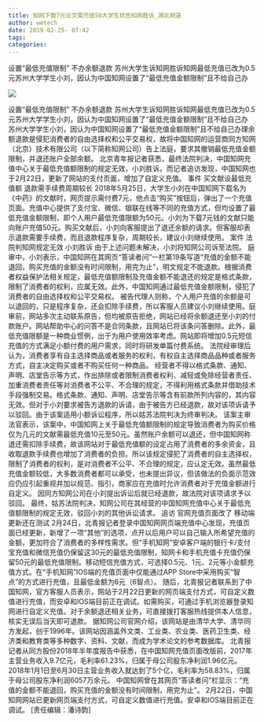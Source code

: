 ```yaml
---
title: 知网下载7元论文需充值50大学生状告知网胜诉_湖北频道
author: wetech
date: 2019-02-25- 07:42
tags: 
categories: 
---
```

设置“最低充值限制” 不办余额退款 苏州大学生诉知网胜诉知网最低充值已改为0.5元苏州大学学生小刘，因认为中国知网设置了“最低充值金额限制”且不给自己办
<!-- more -->
                
<img align="center" border="0" src="http://p2.ifengimg.com/a/2016/0810/204c433878d5cf9size1_w16_h16.png" />
                
                
            
设置“最低充值限制” 不办余额退款 苏州大学生诉知网胜诉知网最低充值已改为0.5元苏州大学学生小刘，因认为中国知网设置了“最低充值金额限制”且不给自己办
苏州大学学生小刘，因认为中国知网设置了“最低充值金额限制”且不给自己办理余额退款是侵犯消费者的自由选择权和公平交易权，故将中国知网的运营商同方知网（北京）技术有限公司（以下简称知网公司）告上法庭，要求其撤销最低充值金额限制，并退还账户全部余额。
北京青年报记者获悉，最终法院判决，中国知网充值中心关于最低充值额限制的规定无效，小刘胜诉。而记者追访发现，中国知网也于2月22日，更新了网站的支付页面，增加了自定义充值。
事件
买文献设最低充值额
退款需手续费周期较长
2018年5月25日，大学生小刘在中国知网下载名为《中药》的文献时，网页提示需付费7元，他点击“购买”按钮后，弹出了一个充值页面。充值中心提供了支付宝、微信、银联在线等不同的充值方式，但均设置了最低充值金额限制，即个人用户最低充值限额为50元。小刘为下载7元钱的文献只能向账户充值50元。购买文献后，小刘向客服提出了退还余额的请求。但客服却表示退款需要手续费，而且退款程序复杂，周期较长，建议小刘继续使用。
案件
法院判知网规定无效
小刘胜诉
由于上述问题未解决，小刘将知网公司诉至法院。
庭审中，小刘表示，中国知网在其网页“答读者问”一栏第19条写道“充值的金额不能退回，购买充值的金额没有时间限制，用完为止”，明文规定不能退款。根据消费者权益保护法相关规定，最低充值额限制及充值金额不能退还的规定是格式条款，限制了消费者的权利，应属无效。此外，中国知网通过最低充值金额限制，侵犯了消费者的自由选择权和公平交易权。
被告代理人则称，个人用户充值的余额是可以退回的，只是程序复杂，还会扣除手续费，所以客服人员建议小刘继续使用。庭审前，网站多次主动联系原告，但均被原告拒绝，网站已经将余额退还至小刘的付款账户。网站帮助中心的问答不是合同条款，且网站已将该条问答删除。此外，最低充值限额是一种商业惯例，出于为用户使用效率考虑。网站即将增加0.5元短信充值的方式满足小额付费的用户需求，同时将研发单篇付费系统。
法院经审理后认为，消费者享有自主选择商品或者服务的权利，有权自主选择商品品种或者服务方式，自主决定购买或者不购买任何一种商品。
经营者不得以格式条款、通知、声明、店堂告示等方式，作出排除或者限制消费者权利、减轻或免除经营者责任、加重消费者责任等对消费者不公平、不合理的规定，不得利用格式条款并借助技术手段强制交易。格式条款、通知、声明、店堂告示等含有前款所列内容的，其内容无效。但对于小刘要求被告方退款的诉请，由于被告方已经退款，故对该项诉请予以驳回。由于该案适用小额诉讼程序，所以姑苏法院判决为终审判决。
该案主审法官表示，该案中，中国知网上关于最低充值额限制的规定导致消费者为购买价格仅为几元的文献需最低充值10元至50元。虽然账户余额可以退还，但中国知网称退还需扣除手续费，故该网站对于最低充值额的设定占用了消费者的多余资金，且收取退款手续费也增加了消费者的负担。所以该规定侵犯了消费者的自主选择权，限制了消费者的权利，是对消费者不公平、不合理的规定，应认定无效。虽然最低充值金额较低，大多数消费者都可以承受，也未提出异议，但该做法的负面示范效应仍应引起重视并加以规范、指引，商家应在充值时允许消费者对于充值金额进行自定义。
因同方知网公司在小刘提出诉讼后就已经退款，故法院对该项请求予以驳回。
最终，姑苏法院判决，知网公司在其经营的中国知网充值中心关于最低充值额限制的规定无效，驳回小刘的其他诉讼请求。
追访
官网充值页面改了
移动端更新还在测试
2月24日，北青报记者登录中国知网网页端充值中心发现，充值页面已经更新，新增了一项“其他”的选项，点开以后用户可以自己输入所希望充值的金额，更加符合了消费者的多样性需求。但“手机知网”安卓客户端的银行卡/支付宝充值和微信充值仍保留这30元的最低充值限制，知网卡和手机充值卡充值仍保留50元的最低充值限制。移动短信充值方式，可选择0.5元、1元、2元等小金额充值方式。在“手机知网”IOS端的充值页面中仅能通过APP Store中采用购买“智点”的方式进行充值，且最低金额为6元（6智点）。
随后，北青报记者联系到了中国知网，官方客服人员表示，网站于2月22日更新的网页端支付方式，可自定义数值进行充值，而安卓和IOS端目前正在调试。如需购买，可通过手机浏览器登录知网进行自定义充值。对于余额退还相关业务，可直接拨打客服热线提供本人信息，核实无误后当天即可退款。
据知网公司官网介绍，该网站是由清华大学、清华同方发起，创于1996年。该网站因涵盖外文类、工业类、农业类、医药卫生类、经济类和教育类等多种数字、资料、文献，而成为学术论文的参考数据库。
北青报记者从同方股份2018年半年度报告中获悉，在中国知网充值页面改版前，2017年主营业务收入9.7亿元，毛利率61.23%，归属于母公司股东净利润1.96亿元。2018年1月1日至6月30日主营业务收入就达到了5个亿，毛利率为58.83%，归属于母公司股东净利润6057万余元。
中国知网曾在其网页“答读者问”栏显示：“充值的金额不能退回，购买充值的金额没有时间限制，用完为止”。
2月22日，中国知网网站已更新网页端支付方式，可自定义数值进行充值。安卓和IOS端目前正在调试。
[责任编辑：潘诗韵]
            
